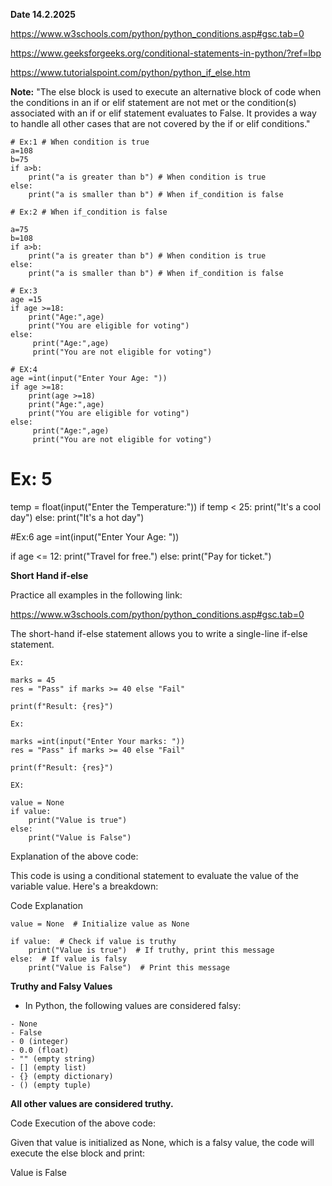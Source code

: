 **Date 14.2.2025**

https://www.w3schools.com/python/python_conditions.asp#gsc.tab=0

https://www.geeksforgeeks.org/conditional-statements-in-python/?ref=lbp

https://www.tutorialspoint.com/python/python_if_else.htm


**Note:** "The else block is used to execute an alternative block of code when the conditions in an if or elif statement are not met or the condition(s) associated with an if or elif statement evaluates to False.
It provides a way to handle all other cases that are not covered by the if or elif conditions."

```
# Ex:1 # When condition is true
a=108
b=75
if a>b:
    print("a is greater than b") # When condition is true
else:
    print("a is smaller than b") # When if_condition is false
```

```
# Ex:2 # When if_condition is false

a=75
b=108
if a>b:
    print("a is greater than b") # When condition is true
else:
    print("a is smaller than b") # When if_condition is false
```

```
# Ex:3
age =15
if age >=18:
    print("Age:",age)
    print("You are eligible for voting")
else:
     print("Age:",age)
     print("You are not eligible for voting")
```

```
# EX:4
age =int(input("Enter Your Age: "))
if age >=18:
    print(age >=18)
    print("Age:",age)
    print("You are eligible for voting")
else:
     print("Age:",age)
     print("You are not eligible for voting")
```


# Ex: 5
temp = float(input("Enter the Temperature:"))
if temp < 25:
    print("It's a cool day")
else:
    print("It's a hot day") 

#Ex:6
age =int(input("Enter Your Age: "))

if age <= 12:
    print("Travel for free.")
else:
    print("Pay for ticket.")

**Short Hand if-else**

Practice all examples in the following link:

https://www.w3schools.com/python/python_conditions.asp#gsc.tab=0

The short-hand if-else statement allows you to write a single-line if-else statement.
```
Ex:

marks = 45
res = "Pass" if marks >= 40 else "Fail"

print(f"Result: {res}")

Ex:

marks =int(input("Enter Your marks: "))
res = "Pass" if marks >= 40 else "Fail"

print(f"Result: {res}")
```

```
EX:

value = None
if value:
    print("Value is true")
else:
    print("Value is False")
```

Explanation of the above code:

This code is using a conditional statement to evaluate the value of the variable value. Here's a breakdown:

Code Explanation
```
value = None  # Initialize value as None

if value:  # Check if value is truthy
    print("Value is true")  # If truthy, print this message
else:  # If value is falsy
    print("Value is False")  # Print this message
```

**Truthy and Falsy Values**

- In Python, the following values are considered falsy:

```
- None
- False
- 0 (integer)
- 0.0 (float)
- "" (empty string)
- [] (empty list)
- {} (empty dictionary)
- () (empty tuple)
```

**All other values are considered truthy.**

Code Execution of the above code:

Given that value is initialized as None, which is a falsy value, the code will execute the else block and print:


Value is False


